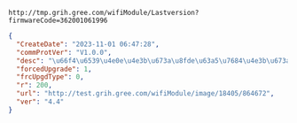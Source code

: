 `http://tmp.grih.gree.com/wifiModule/Lastversion?firmwareCode=362001061996`

```json
{
  "CreateDate": "2023-11-01 06:47:28",
  "commProtVer": "V1.0.0",
  "desc": "\u66f4\u6539\u4e0e\u4e3b\u673a\u8fde\u63a5\u7684\u4e3b\u673amac\u5730\u5740\u7684\u5b58\u653e\u7a7a\u95f4\uff0c\u9002\u5e94\u4e8c\u671f\u4e3b\u673a16\u4f4d\u7684mac\u5730\u5740",
  "forcedUpgrade": 1,
  "frcUpgdType": 0,
  "r": 200,
  "url": "http://test.grih.gree.com/wifiModule/image/18405/864672",
  "ver": "4.4"
}
```